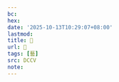 ```yaml
---
bc:
hex:
date: '2025-10-13T10:29:07+08:00'
lastmod:
title: 􂫊
url: 􂫊
tags: [藝]
src: DCCV
note:
---
```

